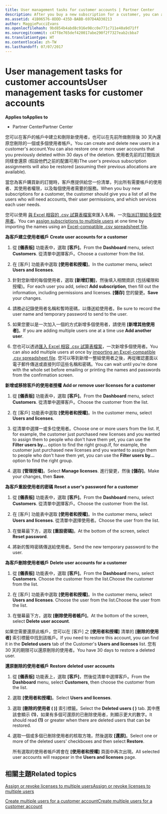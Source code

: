```yaml
---
title: User management tasks for customer accounts | Partner Center
description: After you buy a new subscription for a customer, you can assign licenses to specific users.
ms.assetid: 41B06576-8DDD-435D-BABB-697D4AD30213
author: MaggiePucciEvans
ms.openlocfilehash: 9bd854b4abd8c916e98cc0e771c711e40a9d71ff
ms.sourcegitcommit: c47f8e765def420017abe290f2f7327eab2cbba7
ms.translationtype: HT
ms.contentlocale: zh-TW
ms.lasthandoff: 07/07/2017
---
```

# <a name="user-management-tasks-for-customer-accounts"></a><span data-ttu-id="c5299-103">User management tasks for customer accounts</span><span class="sxs-lookup"><span data-stu-id="c5299-103">User management tasks for customer accounts</span></span>

**<span data-ttu-id="c5299-104">Applies to</span><span class="sxs-lookup"><span data-stu-id="c5299-104">Applies to</span></span>**

-  <span data-ttu-id="c5299-105">Partner Center</span><span class="sxs-lookup"><span data-stu-id="c5299-105">Partner Center</span></span>



<span data-ttu-id="c5299-106">您可以在客戶的帳戶中建立和刪除新使用者，也可以在先前所做刪除後 30 天內還原您刪除的一個或多個使用者帳戶。</span><span class="sxs-lookup"><span data-stu-id="c5299-106">You can create and delete new users in a customer's account.You can also restore one or more user accounts that you previously deleted within 30 days of the deletion.</span></span> <span data-ttu-id="c5299-107">使用者先前的訂閱指派同樣會還原 (假設他們之前的配置可用)</span><span class="sxs-lookup"><span data-stu-id="c5299-107">The user's previous subscription assignments will also be restored (assuming their previous allocations are available).</span></span>

<span data-ttu-id="c5299-108">當您為客戶購買新的訂閱時，客戶應提供給您一份清單，列出所有需要帳戶的使用者、其使用者權限，以及每個使用者需要的服務。</span><span class="sxs-lookup"><span data-stu-id="c5299-108">When you buy new subscriptions for a customer,  the customer should give you a list of all the users who will need accounts, their user permissions, and which services each user needs.</span></span>  

<span data-ttu-id="c5299-109">您可以使用 [與 Excel 相容的 .csv 試算表檔案](adding-multiple-users-to-a-customer-account.md)來匯入名稱，一次[指派訂閱給多個使用者](bulk-license-provisioning-for-multiple-users.md)。</span><span class="sxs-lookup"><span data-stu-id="c5299-109">You can [assign subscriptions to multiple users](bulk-license-provisioning-for-multiple-users.md) at one time by importing the names using an [Excel-compatible .csv spreadsheet file](adding-multiple-users-to-a-customer-account.md).</span></span>

<span data-ttu-id="c5299-110"><a href="" id="createuseraccounts"></a>
**為客戶建立使用者帳戶**</span><span class="sxs-lookup"><span data-stu-id="c5299-110"><a href="" id="createuseraccounts"></a>
**Create user accounts for a customer**</span></span>

1.  <span data-ttu-id="c5299-111">從 **\[儀表板\]** 功能表中，選取 **\[客戶\]**。</span><span class="sxs-lookup"><span data-stu-id="c5299-111">From the **Dashboard** menu, select **Customers**.</span></span> <span data-ttu-id="c5299-112">從清單中選擇客戶。</span><span class="sxs-lookup"><span data-stu-id="c5299-112">Choose a customer from the list.</span></span>

2.  <span data-ttu-id="c5299-113">在 \[客戶\] 功能表中選取 **\[使用者和授權\]**。</span><span class="sxs-lookup"><span data-stu-id="c5299-113">In the customer menu, select **Users and licenses**.</span></span>

3.  <span data-ttu-id="c5299-114">針對您新增的每個使用者，選取 **\[新增訂閱\]**，然後填入相關資訊 (包括權限和授權)。</span><span class="sxs-lookup"><span data-stu-id="c5299-114">For each user you add, select **Add subscription**, then fill out the information, including permissions and licenses.</span></span> <span data-ttu-id="c5299-115">**\[儲存\]** 您的變更。</span><span class="sxs-lookup"><span data-stu-id="c5299-115">**Save** your changes.</span></span>

4.  <span data-ttu-id="c5299-116">請務必記錄使用者名稱和暫時密碼，以傳送給使用者。</span><span class="sxs-lookup"><span data-stu-id="c5299-116">Be sure to record the user name and temporary password to send to the user.</span></span> 

5.  <span data-ttu-id="c5299-117">如果您要以是一次加入一個的方式新增多個使用者，請使用 **\[新增其他使用者\]**。</span><span class="sxs-lookup"><span data-stu-id="c5299-117">If you are adding multiple users one at a time use **Add another user**.</span></span> 

6. <span data-ttu-id="c5299-118">您也可以透過[匯入 Excel 相容 .csv 試算表檔案](adding-multiple-users-to-a-customer-account.md)，一次新增多個使用者。</span><span class="sxs-lookup"><span data-stu-id="c5299-118">You can also add multiple users at once by [importing an Excel-compatible .csv spreadsheet file](adding-multiple-users-to-a-customer-account.md).</span></span> <span data-ttu-id="c5299-119">您可以等到新增一整組使用者之後，再從確認畫面以電子郵件傳送或直接列印這些名稱和密碼。</span><span class="sxs-lookup"><span data-stu-id="c5299-119">You can wait until you're done with the whole set before emailing or printing the names and passwords from the confirmation screen.</span></span>

<span data-ttu-id="c5299-120"><a href="" id="userlicensing"></a>
**新增或移除客戶的使用者授權**</span><span class="sxs-lookup"><span data-stu-id="c5299-120"><a href="" id="userlicensing"></a>
**Add or remove user licenses for a customer**</span></span>

1.  <span data-ttu-id="c5299-121">從 **\[儀表板\]** 功能表中，選取 **\[客戶\]**。</span><span class="sxs-lookup"><span data-stu-id="c5299-121">From the **Dashboard** menu, select **Customers**.</span></span> <span data-ttu-id="c5299-122">從清單中選擇客戶。</span><span class="sxs-lookup"><span data-stu-id="c5299-122">Choose the customer from the list.</span></span>

2.  <span data-ttu-id="c5299-123">在 \[客戶\] 功能表中選取 **\[使用者和授權\]**。</span><span class="sxs-lookup"><span data-stu-id="c5299-123">In the customer menu, select **Users and licenses**.</span></span>

3.  <span data-ttu-id="c5299-124">從清單中選擇一或多位使用者。</span><span class="sxs-lookup"><span data-stu-id="c5299-124">Choose one or more users from the list.</span></span> <span data-ttu-id="c5299-125">If, for example, the customer just purchased new licenses and you wanted to assign them to people who don't have them yet, you can use the **Filter users by...** option to find the right group.</span><span class="sxs-lookup"><span data-stu-id="c5299-125">If, for example, the customer just purchased new licenses and you wanted to assign them to people who don't have them yet, you can use the **Filter users by...** option to find the right group.</span></span>

4.  <span data-ttu-id="c5299-126">選取 **\[管理授權\]**。</span><span class="sxs-lookup"><span data-stu-id="c5299-126">Select **Manage licenses**.</span></span> <span data-ttu-id="c5299-127">進行變更，然後 **\[儲存\]**。</span><span class="sxs-lookup"><span data-stu-id="c5299-127">Make your changes, then **Save**.</span></span>

<span data-ttu-id="c5299-128"><a href="" id="resetpassword"></a>
**為客戶重設使用者的密碼**</span><span class="sxs-lookup"><span data-stu-id="c5299-128"><a href="" id="resetpassword"></a>
**Reset a user's password for a customer**</span></span>

1.  <span data-ttu-id="c5299-129">從 **\[儀表板\]** 功能表中，選取 **\[客戶\]**。</span><span class="sxs-lookup"><span data-stu-id="c5299-129">From the **Dashboard** menu, select **Customers**.</span></span> <span data-ttu-id="c5299-130">從清單中選擇客戶。</span><span class="sxs-lookup"><span data-stu-id="c5299-130">Choose the customer from the list.</span></span>

2.  <span data-ttu-id="c5299-131">在 \[客戶\] 功能表中選取 **\[使用者和授權\]**。</span><span class="sxs-lookup"><span data-stu-id="c5299-131">In the customer menu, select **Users and licenses**.</span></span> <span data-ttu-id="c5299-132">從清單中選擇使用者。</span><span class="sxs-lookup"><span data-stu-id="c5299-132">Choose the user from the list.</span></span>

3.  <span data-ttu-id="c5299-133">在螢幕最下方，選取 **\[重設密碼\]**。</span><span class="sxs-lookup"><span data-stu-id="c5299-133">At the bottom of the screen, select **Reset password**.</span></span> 

4.  <span data-ttu-id="c5299-134">將新的暫時密碼傳送給使用者。</span><span class="sxs-lookup"><span data-stu-id="c5299-134">Send the new temporary password to the user.</span></span>

<span data-ttu-id="c5299-135"><a href="" id="deleteuseraccounts"></a>
**為客戶刪除使用者帳戶**</span><span class="sxs-lookup"><span data-stu-id="c5299-135"><a href="" id="deleteuseraccounts"></a>
**Delete user accounts for a customer**</span></span>

1.  <span data-ttu-id="c5299-136">從 **\[儀表板\]** 功能表中，選取 **\[客戶\]**。</span><span class="sxs-lookup"><span data-stu-id="c5299-136">From the **Dashboard** menu, select **Customers**.</span></span> <span data-ttu-id="c5299-137">Choose the customer from the list.</span><span class="sxs-lookup"><span data-stu-id="c5299-137">Choose the customer from the list.</span></span>

2.  <span data-ttu-id="c5299-138">在 \[客戶\] 功能表中選取 **\[使用者和授權\]**。</span><span class="sxs-lookup"><span data-stu-id="c5299-138">In the customer menu, select **Users and licenses**.</span></span> <span data-ttu-id="c5299-139">Choose the user from the list.</span><span class="sxs-lookup"><span data-stu-id="c5299-139">Choose the user from the list.</span></span>

3.  <span data-ttu-id="c5299-140">在螢幕最下方，選取 **\[刪除使用者帳戶\]**。</span><span class="sxs-lookup"><span data-stu-id="c5299-140">At the bottom of the screen, select **Delete user account**.</span></span>

<span data-ttu-id="c5299-141">如果您需要還原此帳戶，您可以在 \[客戶\] 之 **\[使用者和授權\]** 清單的 **\[刪除的使用者\]** 索引標籤中找到該帳戶。</span><span class="sxs-lookup"><span data-stu-id="c5299-141">If you need to restore this account, you can find it in the **Deleted users** tab of the Customer's **Users and licenses** list.</span></span> <span data-ttu-id="c5299-142">您有 30 天的期限可以還原刪除的使用者。</span><span class="sxs-lookup"><span data-stu-id="c5299-142">You have 30 days to restore a deleted user.</span></span>

<span data-ttu-id="c5299-143"><a href="" id="restoreuseraccounts"></a>
**還原刪除的使用者帳戶**</span><span class="sxs-lookup"><span data-stu-id="c5299-143"><a href="" id="restoreuseraccounts"></a>
**Restore deleted user accounts**</span></span>

1.  <span data-ttu-id="c5299-144">從 **\[儀表板\]** 功能表上，選取 **\[客戶\]**，然後從清單中選擇客戶。</span><span class="sxs-lookup"><span data-stu-id="c5299-144">From the **Dashboard** menu, select **Customers**, then choose the customer from the list.</span></span>

2.  <span data-ttu-id="c5299-145">選取 **\[使用者和授權\]**。</span><span class="sxs-lookup"><span data-stu-id="c5299-145">Select **Users and licenses**.</span></span>

3.  <span data-ttu-id="c5299-146">選取 **\[刪除的使用者 ( )\]** 索引標籤。</span><span class="sxs-lookup"><span data-stu-id="c5299-146">Select the **Deleted users ( )** tab.</span></span> <span data-ttu-id="c5299-147">其中應該會顯示 **(1)**，如果有多個可還原的已刪除使用者，則顯示更大的數字。</span><span class="sxs-lookup"><span data-stu-id="c5299-147">It should read **(1)** or greater when there are deleted users that can be restored.</span></span>

4.  <span data-ttu-id="c5299-148">選取一個或多個已刪除使用者的核取方塊，然後選取 **\[還原\]**。</span><span class="sxs-lookup"><span data-stu-id="c5299-148">Select one or more of the deleted users' checkboxes and then select **Restore**.</span></span>

    <span data-ttu-id="c5299-149">所有選取的使用者帳戶將會在 **\[使用者和授權\]** 頁面中再次出現。</span><span class="sxs-lookup"><span data-stu-id="c5299-149">All selected user accounts will reappear in the **Users and licenses** page.</span></span>

## <a name="related-topics"></a><span data-ttu-id="c5299-150">相關主題</span><span class="sxs-lookup"><span data-stu-id="c5299-150">Related topics</span></span>


[<span data-ttu-id="c5299-151">Assign or revoke licenses to multiple users</span><span class="sxs-lookup"><span data-stu-id="c5299-151">Assign or revoke licenses to multiple users</span></span>](bulk-license-provisioning-for-multiple-users.md)

[<span data-ttu-id="c5299-152">Create multiple users for a customer account</span><span class="sxs-lookup"><span data-stu-id="c5299-152">Create multiple users for a customer account</span></span>](adding-multiple-users-to-a-customer-account.md)

 

 



